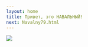 ```yaml
---
layout: home
title: Привет, это НАВАЛЬНЫЙ!
next: Navalny79.html
---
```


[![](https://shabbat.lamourism.com/Wonderland/Rabbit73.jpg)](https://moses.lamourism.com/mossad/gay7.jpg)
